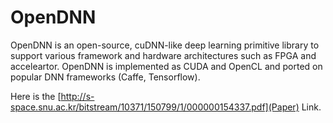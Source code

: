 # OpenDNN

OpenDNN is an open-source, cuDNN-like deep learning primitive library to support various framework and hardware architectures such as FPGA and acceleartor.
OpenDNN is implemented as CUDA and OpenCL and ported on popular DNN frameworks (Caffe, Tensorflow).

Here is the [http://s-space.snu.ac.kr/bitstream/10371/150799/1/000000154337.pdf](Paper) Link.
